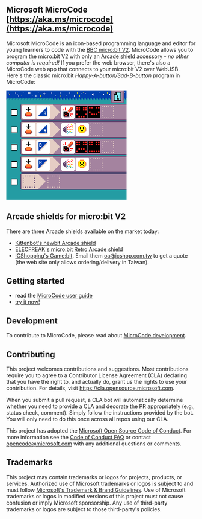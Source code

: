 ## Microsoft MicroCode [https://aka.ms/microcode](https://aka.ms/microcode)

Microsoft MicroCode is an icon-based programming language and editor for young learners to code with the [BBC micro:bit V2](https://microbit.org). MicroCode allows you to program the micro:bit V2 with only an [Arcade shield accessory](#arcade-shields-for-microbit-v2) - *no other computer is required!* If you prefer the web browser, there's also a MicroCode web app that connects to your micro:bit V2 over WebUSB. Here's the classic micro:bit *Happy-A-button/Sad-B-button* program in MicroCode:

![MicroCode screenshot](./docs/images/generated/sample_smiley_buttons.png)

## Arcade shields for micro:bit V2

There are three Arcade shields available on the market today:

- [Kittenbot's newbit Arcade shield](https://www.kittenbot.cc/products/newbit-arcade-shield)
- [ELECFREAK's micro:bit Retro Arcade shield](https://shop.elecfreaks.com/products/micro-bit-retro-programming-arcade
)
- [ICShopping's Game:bit](https://www.icshop.com.tw/products/368112100118). Email them [oa@icshop.com.tw](mailto:oa@icshop.com.tw) to get a quote (the web site only allows ordering/delivery in Taiwan).

## Getting started

-   read the [MicroCode user guide](https://microsoft.github.io/microcode/docs/manual)
-   [try it now!](https://aka.ms/microcode)

## Development

To contribute to MicroCode, please read about [MicroCode development](./docs/develop.md).

## Contributing

This project welcomes contributions and suggestions. Most contributions require you to agree to a
Contributor License Agreement (CLA) declaring that you have the right to, and actually do, grant us
the rights to use your contribution. For details, visit https://cla.opensource.microsoft.com.

When you submit a pull request, a CLA bot will automatically determine whether you need to provide
a CLA and decorate the PR appropriately (e.g., status check, comment). Simply follow the instructions
provided by the bot. You will only need to do this once across all repos using our CLA.

This project has adopted the [Microsoft Open Source Code of Conduct](https://opensource.microsoft.com/codeofconduct/).
For more information see the [Code of Conduct FAQ](https://opensource.microsoft.com/codeofconduct/faq/) or
contact [opencode@microsoft.com](mailto:opencode@microsoft.com) with any additional questions or comments.

## Trademarks

This project may contain trademarks or logos for projects, products, or services. Authorized use of Microsoft
trademarks or logos is subject to and must follow
[Microsoft's Trademark & Brand Guidelines](https://www.microsoft.com/en-us/legal/intellectualproperty/trademarks/usage/general).
Use of Microsoft trademarks or logos in modified versions of this project must not cause confusion or imply Microsoft sponsorship.
Any use of third-party trademarks or logos are subject to those third-party's policies.
